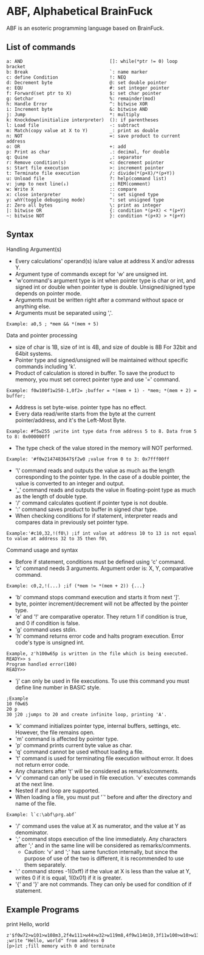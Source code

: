 ABF, Alphabetical BrainFuck
===
ABF is an esoteric programming language based on BrainFuck.

List of commands
---
```
a: AND                                []: while(*ptr != 0) loop bracket
b: Break                              `: name marker
c: define Condition                   !: NEQ
d: Decrement byte                     @: set double pointer
e: EQU                                #: set integer pointer
f: Forward(set ptr to X)              $: set char pointer
g: Getchar                            %: remainder(mod)
h: Handle Error                       ^: bitwise XOR
i: Increment byte                     &: bitwise AND
j: Jump                               *: multiply
k: Knockdown(initialize interpreter)  (): if parentheses
l: Load file                          -: subtract
m: Match(copy value at X to Y)        _: print as double
n: NOT                                =: save product to current address
o: OR                                 +: add
p: Print as char                      .: decimal, for double
q: Quine                              ,: separator
r: Remove condition(s)                <: decrement pointer
s: Start file execution               >: increment pointer
t: Terminate file execution           /: divide(*(p+X)/*(p+Y))
u: Unload file                        ?: help(command list)
v: jump to next line(↓)               ;: REM(comment)
w: Write X                            :: compare
x: close interpreter                  ': set signed type
y: whY(toggle debugging mode)         ": set unsigned type
z: Zero all bytes                     \: print as integer
|: bitwise OR                         {: condition *(p+X) < *(p+Y)
~: bitwise NOT                        }: condition *(p+X) > *(p+Y)
```

Syntax
---
Handling Argument(s)
- Every calculations' operand(s) is/are value at address X and/or adresss Y.
- Argument type of commands except for 'w' are unsigned int.
- 'w'command's argument type is int when pointer type is char or int, and signed int or double when pointer type is double. Unsigned/signed type depends on pointer mode.
- Arguments must be written right after a command without space or anything else.
- Arguments must be separated using ','.
```
Example: a0,5 ; *mem && *(mem + 5)
```
  
Data and pointer processing
- size of char is 1B, size of int is 4B, and size of double is 8B For 32bit and 64bit systems.
- Pointer type and signed/unsigned will be maintained without specific commands including 'k'.
- Product of calculation is stored in buffer. To save the product to memory, you must set correct pointer type and use '=' command.
```
Example: f0w100f1w250-1,0f2= ;buffer = *(mem + 1) - *mem; *(mem + 2) = buffer;
```
- Address is set byte-wise. pointer type has no effect.
- Every data read/write starts from the byte at the current pointer/address, and it's the Left-Most Byte.
```
Example: #f5w255 ;write int type data from address 5 to 8. Data from 5 to 8: 0x000000ff
```
- The type check of the value stored in the memory will NOT performed.
```
Example: '#f0w2147483647$f2w0 ;value from 0 to 3: 0x7fff00ff
```
- '\\' command reads and outputs the value as much as the length corresponding to the pointer type. In the case of a double pointer, the value is converted to an integer and output.
- '_' command reads and outputs the value in floating-point type as much as the length of double type.
- '/' command calculates quotient if pointer type is not double.
- ':' command saves product to buffer in signed char type.
- When checking conditions for if statement, interpreter reads and compares data in previously set pointer type.
```
Example:'#c10,32,!(f0\) ;if int value at address 10 to 13 is not equal to value at address 32 to 35 then f0\
```
Command usage and syntax
- Before if statement, conditions must be defined using 'c' command.
- 'c' command needs 3 arguments. Argument order is: X, Y, comparative command.
```
Example: c0,2,!(...) ;if (*mem != *(mem + 2)) {...}
```
- 'b' command stops command execution and starts it from next ']'.
- byte, pointer increment/decrement will not be affected by the pointer type.
- 'e' and '!' are comparative operator. They return 1 if condition is true, and 0 if condition is false.
- 'g' command uses stdin.
- 'h' command returns error code and halts program execution. Error code's type is unsigned int.
```
Example, z'h100w65p is written in the file which is being executed.
READY>> s
Program handled error(100)
READY>> 
```
- 'j' can only be used in file executions. To use this command you must define line number in BASIC style.
```
;Example
10 f0w65
20 p
30 j20 ;jumps to 20 and create infinite loop, printing 'A'.
```
- 'k' command initializes pointer type, internal buffers, settings, etc. However, the file remains open.
- 'm' command is affected by pointer type.
- 'p' command prints current byte value as char.
- 'q' command cannot be used without loading a file.
- 't' command is used for terminating file execution without error. It does not return error code.
- Any characters after 't' will be considered as remarks/comments.
- 'v' command can only be used in file execution. 'v' executes commands at the next line.
- Nested if and loop are supported.
- When loading a file, you must put '`' before and after the directory and name of the file.
```
Example: l`c:\abf\prg.abf`
```
- '/' command uses the value at X as numerator, and the value at Y as denominator.
- ';' command stops execution of the line immediately. Any characters after ';' and in the same line will be considered as remarks/comments.
  - Caution: 'v' and ';' has same function internally, but since the purpose of use of the two is different, it is recommended to use them separately.
- ':' command stores -1(0xff) if the value at X is less than the value at Y, writes 0 if it is equal, 1(0x01) if it is greater.
- '{' and '}' are not commands. They can only be used for condition of if statement.

Example Programs
---
print Hello, world
```
z'$f0w72>w101>w108m3,2f4w111>w44>w32>w119m8,4f9w114m10,3f11w100>w10>w13f0
;write "Hello, world" from address 0
[p>]zt ;fill memory with 0 and terminate
```

